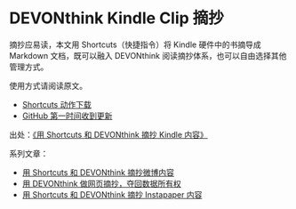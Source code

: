 # DEVONthink Kindle Clip 摘抄

摘抄应易读，本文用 Shortcuts（快捷指令）将 Kindle 硬件中的书摘导成 Markdown 文档，既可以融入 DEVONthink 阅读摘抄体系，也可以自由选择其他管理方式。

使用方式请阅读原文。

- [Shortcuts 动作下载](https://www.icloud.com/shortcuts/8f19dae7cee641458950caa43915c92a)
- [GitHub 第一时间收到更新](https://github.com/BlackwinMin/DEVONthink-gallery/tree/master/Kindle%20Clip)

出处：[《用 Shortcuts 和 DEVONthink 摘抄 Kindle 内容》](https://utgd.net/article/20149)

系列文章：

- [用 Shortcuts 和 DEVONthink 摘抄微博内容](https://utgd.net/article/9167)
- [用 DEVONthink 做网页摘抄，夺回数据所有权](https://utgd.net/article/20106/)
- [用 Shortcuts 和 DEVONthink 摘抄 Instapaper 内容](https://utgd.net/article/20148)
